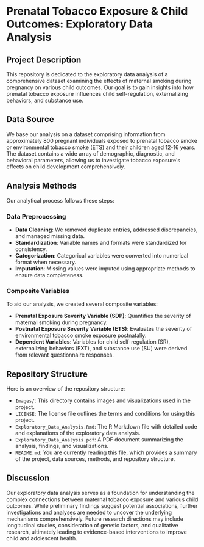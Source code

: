 # Prenatal Tobacco Exposure & Child Outcomes: Exploratory Data Analysis

## Project Description
This repository is dedicated to the exploratory data analysis of a comprehensive dataset examining the effects of maternal smoking during pregnancy on various child outcomes. Our goal is to gain insights into how prenatal tobacco exposure influences child self-regulation, externalizing behaviors, and substance use.

## Data Source
We base our analysis on a dataset comprising information from approximately 800 pregnant individuals exposed to prenatal tobacco smoke or environmental tobacco smoke (ETS) and their children aged 12-16 years. The dataset contains a wide array of demographic, diagnostic, and behavioral parameters, allowing us to investigate tobacco exposure's effects on child development comprehensively.

## Analysis Methods
Our analytical process follows these steps:

### Data Preprocessing
- **Data Cleaning**: We removed duplicate entries, addressed discrepancies, and managed missing data.
- **Standardization**: Variable names and formats were standardized for consistency.
- **Categorization**: Categorical variables were converted into numerical format when necessary.
- **Imputation**: Missing values were imputed using appropriate methods to ensure data completeness.

### Composite Variables
To aid our analysis, we created several composite variables:
- **Prenatal Exposure Severity Variable (SDP)**: Quantifies the severity of maternal smoking during pregnancy.
- **Postnatal Exposure Severity Variable (ETS)**: Evaluates the severity of environmental tobacco smoke exposure postnatally.
- **Dependent Variables**: Variables for child self-regulation (SR), externalizing behaviors (EXT), and substance use (SU) were derived from relevant questionnaire responses.

## Repository Structure
Here is an overview of the repository structure:

- `Images/`: This directory contains images and visualizations used in the project.
- `LICENSE`: The license file outlines the terms and conditions for using this project.
- `Exploratory_Data_Analysis.Rmd`: The R Markdown file with detailed code and explanations of the exploratory data analysis.
- `Exploratory_Data_Analysis.pdf`: A PDF document summarizing the analysis, findings, and visualizations.
- `README.md`: You are currently reading this file, which provides a summary of the project, data sources, methods, and repository structure.

## Discussion
Our exploratory data analysis serves as a foundation for understanding the complex connections between maternal tobacco exposure and various child outcomes. While preliminary findings suggest potential associations, further investigations and analyses are needed to uncover the underlying mechanisms comprehensively. Future research directions may include longitudinal studies, consideration of genetic factors, and qualitative research, ultimately leading to evidence-based interventions to improve child and adolescent health.
